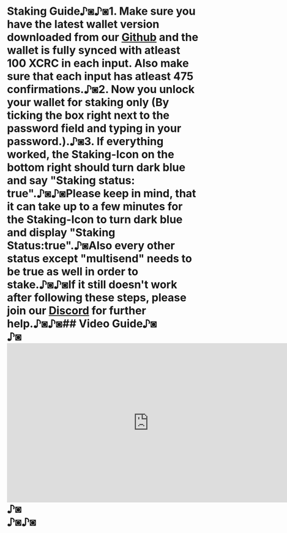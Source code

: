 # Staking Guide♪◙♪◙1. Make sure you have the latest wallet version downloaded from our [Github](https://github.com/cryptocrowd-crypto/CRyptoCrowd/releases) and the wallet is fully synced with atleast 100 XCRC in each input. Also make sure that each input has atleast 475 confirmations.♪◙2. Now you unlock your wallet for staking only (By ticking the box right next to the password field and typing in your password.).♪◙3. If everything worked, the Staking-Icon on the bottom right should turn dark blue and say "Staking status: true".♪◙♪◙Please keep in mind, that it can take up to a few minutes for the Staking-Icon to turn dark blue and display "Staking Status:true".♪◙Also every other status except "multisend" needs to be true as well in order to stake.♪◙♪◙If it still doesn't work after following these steps, please join our [Discord](https://discord.me/cryptocrowdcrypto) for further help.♪◙♪◙## Video Guide♪◙<div class="video-wrapper">♪◙<iframe width="740" height="416" src="https://www.youtube.com/embed/YUkNO-Vt3ww" frameborder="0" allow="accelerometer; autoplay; encrypted-media; gyroscope; picture-in-picture" allowfullscreen></iframe>♪◙</div>♪◙♪◙